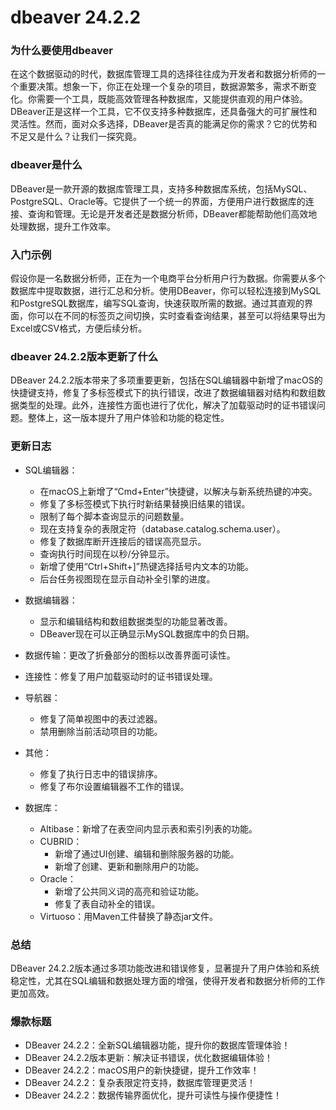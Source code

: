 # dbeaver 24.2.2
### 为什么要使用dbeaver

在这个数据驱动的时代，数据库管理工具的选择往往成为开发者和数据分析师的一个重要决策。想象一下，你正在处理一个复杂的项目，数据源繁多，需求不断变化。你需要一个工具，既能高效管理各种数据库，又能提供直观的用户体验。DBeaver正是这样一个工具，它不仅支持多种数据库，还具备强大的可扩展性和灵活性。然而，面对众多选择，DBeaver是否真的能满足你的需求？它的优势和不足又是什么？让我们一探究竟。

### dbeaver是什么

DBeaver是一款开源的数据库管理工具，支持多种数据库系统，包括MySQL、PostgreSQL、Oracle等。它提供了一个统一的界面，方便用户进行数据库的连接、查询和管理。无论是开发者还是数据分析师，DBeaver都能帮助他们高效地处理数据，提升工作效率。

### 入门示例

假设你是一名数据分析师，正在为一个电商平台分析用户行为数据。你需要从多个数据库中提取数据，进行汇总和分析。使用DBeaver，你可以轻松连接到MySQL和PostgreSQL数据库，编写SQL查询，快速获取所需的数据。通过其直观的界面，你可以在不同的标签页之间切换，实时查看查询结果，甚至可以将结果导出为Excel或CSV格式，方便后续分析。

### dbeaver 24.2.2版本更新了什么

DBeaver 24.2.2版本带来了多项重要更新，包括在SQL编辑器中新增了macOS的快捷键支持，修复了多标签模式下的执行错误，改进了数据编辑器对结构和数组数据类型的处理。此外，连接性方面也进行了优化，解决了加载驱动时的证书错误问题。整体上，这一版本提升了用户体验和功能的稳定性。

### 更新日志

- SQL编辑器：
  - 在macOS上新增了“Cmd+Enter”快捷键，以解决与新系统热键的冲突。
  - 修复了多标签模式下执行时新结果替换旧结果的错误。
  - 限制了每个脚本查询显示的问题数量。
  - 现在支持复杂的表限定符（database.catalog.schema.user）。
  - 修复了数据库断开连接后的错误高亮显示。
  - 查询执行时间现在以秒/分钟显示。
  - 新增了使用“Ctrl+Shift+]”热键选择括号内文本的功能。
  - 后台任务视图现在显示自动补全引擎的进度。
  
- 数据编辑器：
  - 显示和编辑结构和数组数据类型的功能显著改善。
  - DBeaver现在可以正确显示MySQL数据库中的负日期。

- 数据传输：更改了折叠部分的图标以改善界面可读性。

- 连接性：修复了用户加载驱动时的证书错误处理。

- 导航器：
  - 修复了简单视图中的表过滤器。
  - 禁用删除当前活动项目的功能。

- 其他：
  - 修复了执行日志中的错误排序。
  - 修复了布尔设置编辑器不工作的错误。

- 数据库：
  - Altibase：新增了在表空间内显示表和索引列表的功能。
  - CUBRID：
    - 新增了通过UI创建、编辑和删除服务器的功能。
    - 新增了创建、更新和删除用户的功能。
  - Oracle：
    - 新增了公共同义词的高亮和验证功能。
    - 修复了表自动补全的错误。
  - Virtuoso：用Maven工件替换了静态jar文件。

### 总结

DBeaver 24.2.2版本通过多项功能改进和错误修复，显著提升了用户体验和系统稳定性，尤其在SQL编辑和数据处理方面的增强，使得开发者和数据分析师的工作更加高效。

### 爆款标题

- DBeaver 24.2.2：全新SQL编辑器功能，提升你的数据库管理体验！
- DBeaver 24.2.2版本更新：解决证书错误，优化数据编辑体验！
- DBeaver 24.2.2：macOS用户的新快捷键，提升工作效率！
- DBeaver 24.2.2：复杂表限定符支持，数据库管理更灵活！
- DBeaver 24.2.2：数据传输界面优化，提升可读性与操作便捷性！